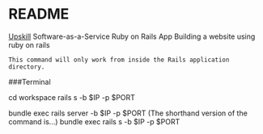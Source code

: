 # README

[Upskill](http://upskillcourses.com) Software-as-a-Service Ruby on Rails App
Building a website using ruby on rails



    This command will only work from inside the Rails application directory.

###Terminal

cd workspace
rails s -b $IP -p $PORT

bundle exec rails server -b $IP -p $PORT
(The shorthand version of the command is...)
bundle exec rails s -b $IP -p $PORT



